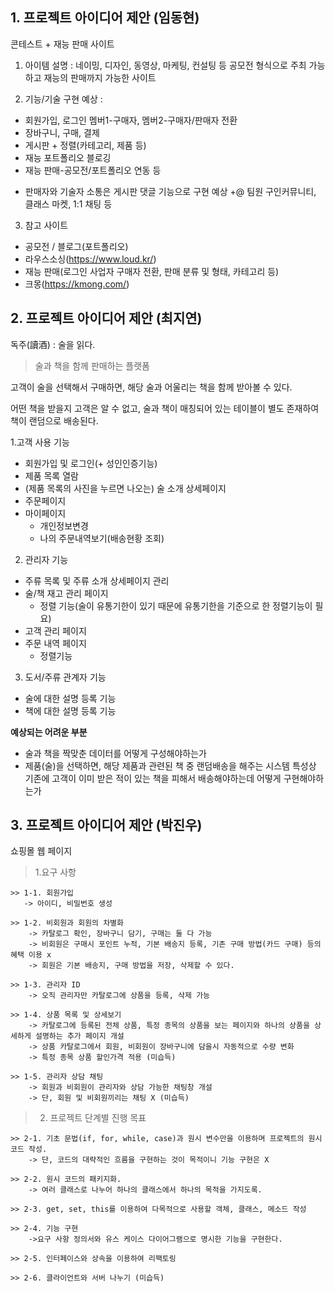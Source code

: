 ## 1. 프로젝트 아이디어 제안 (임동현)
 
콘테스트 + 재능 판매 사이트

1. 아이템 설명 : 
네이밍, 디자인, 동영상, 마케팅, 컨설팅 등 공모전 형식으로 주최 가능하고 재능의 판매까지 가능한 사이트 

2. 기능/기술 구현 예상 : 
- 회원가입, 로그인
멤버1-구매자, 멤버2-구매자/판매자 전환
- 장바구니, 구매, 결제 
- 게시판 + 정렬(카테고리, 제품 등)
- 재능 포트폴리오 블로깅
- 재능 판매-공모전/포트폴리오 연동 등
+ 판매자와 기술자 소통은 게시판 댓글 기능으로 구현 예상
+@ 팀원 구인커뮤니티, 클래스 마켓, 1:1 채팅 등 

3. 참고 사이트 
- 공모전 / 블로그(포트폴리오)
- 라우스소싱(https://www.loud.kr/)
- 재능 판매(로그인 사업자 구매자 전환, 판매 분류 및 형태, 카테고리 등)
- 크몽(https://kmong.com/) 

## 2. 프로젝트 아이디어 제안 (최지연)

독주(讀酒) : 술을 읽다.
> 술과 책을 함께 판매하는 플랫폼

고객이 술을 선택해서 구매하면, 해당 술과 어울리는 책을 함께 받아볼 수 있다. 

어떤 책을 받을지 고객은 알 수 없고, 술과 책이 매칭되어 있는 테이블이 별도 존재하여 책이 랜덤으로 배송된다. 

1.고객 사용 기능
- 회원가입 및 로그인(+ 성인인증기능)
- 제품 목록 열람
- (제품 목록의 사진을 누르면 나오는) 술 소개 상세페이지
- 주문페이지
- 마이페이지
    - 개인정보변경
    - 나의 주문내역보기(배송현황 조회)

2. 관리자 기능
- 주류 목록 및 주류 소개 상세페이지 관리
- 술/책 재고 관리 페이지
    - 정렬 기능(술이 유통기한이 있기 때문에 유통기한을 기준으로 한 정렬기능이 필요)
- 고객 관리 페이지
- 주문 내역 페이지
    - 정렬기능

3. 도서/주류 관계자 기능

- 술에 대한 설명 등록 기능
- 책에 대한 설명 등록 기능

**예상되는 어려운 부분**
 
- 술과 책을 짝맞춘 데이터를 어떻게 구성해야하는가
- 제품(술)을 선택하면, 해당 제품과 관련된 책 중 랜덤배송을 해주는 시스템 특성상
기존에 고객이 이미 받은 적이 있는 책을 피해서 배송해야하는데 어떻게 구현해야하는가


## 3. 프로젝트 아이디어 제안 (박진우)

쇼핑몰 웹 페이지

> 1.요구 사항

    >> 1-1. 회원가입
       -> 아이디, 비밀번호 생성

    >> 1-2. 비회원과 회원의 차별화
        -> 카탈로그 확인, 장바구니 담기, 구매는 둘 다 가능
        -> 비회원은 구매시 포인트 누적, 기본 배송지 등록, 기존 구매 방법(카드 구매) 등의 혜택 이용 x
        -> 회원은 기본 배송지, 구매 방법을 저장, 삭제할 수 있다.

    >> 1-3. 관리자 ID
        -> 오직 관리자만 카탈로그에 상품을 등록, 삭제 가능

    >> 1-4. 상품 목록 및 상세보기
        -> 카탈로그에 등록된 전체 상품, 특정 종목의 상품을 보는 페이지와 하나의 상품을 상세하게 설명하는 추가 페이지 개설
        -> 상품 카탈로그에서 회원, 비회원이 장바구니에 담을시 자동적으로 수량 변화
        -> 특정 종목 상품 할인가격 적용 (미습득)

    >> 1-5. 관리자 상담 채팅   
        -> 회원과 비회원이 관리자와 상담 가능한 채팅창 개설
        -> 단, 회원 및 비회원끼리는 채팅 X (미습득)

> 2. 프로젝트 단계별 진행 목표

    >> 2-1. 기초 문법(if, for, while, case)과 원시 변수만을 이용하며 프로젝트의 원시 코드 작성.
        -> 단, 코드의 대략적인 흐름을 구현하는 것이 목적이니 기능 구현은 X

    >> 2-2. 원시 코드의 패키지화.
        -> 여러 클래스로 나누어 하나의 클래스에서 하나의 목적을 가지도록.

    >> 2-3. get, set, this를 이용하여 다목적으로 사용할 객체, 클래스, 메소드 작성

    >> 2-4. 기능 구현
        ->요구 사항 정의서와 유스 케이스 다이어그램으로 명시한 기능을 구현한다.

    >> 2-5. 인터페이스와 상속을 이용하여 리팩토링

    >> 2-6. 클라이언트와 서버 나누기 (미습득)



